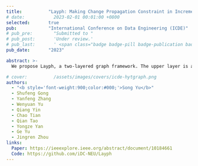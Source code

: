 ```yaml
---
title:          "Layph: Making Change Propagation Constraint in Incremental Graph Processing by Layering Graph"
# date:           2023-02-01 00:01:00 +0800
selected:       true
pub:            "International Conference on Data Engineering (ICDE)"
# pub_pre:        "Submitted to "
# pub_post:       'Under review.'
# pub_last:       ' <span class="badge badge-pill badge-publication badge-success">Spotlight</span>'
pub_date:       "2023"

abstract: >-
  We propose Layph, a two-layered graph framework. The upper layer is a skeleton of the graph which is much smaller than the original graph, and the lower layer has some disjoint subgraphs. Layph limits costly global iterative computations on the original graph to the small graph skeleton and a few subgraphs updated with the input graph changes. In this way, many vertices and edges are not involved in iterative computations, which significantly reduces the computation overhead and improves the performance of incremental graph processing.

# cover:          /assets/images/covers/icde-hytgraph.png
authors:
  - "<b style='font-weight:900;color:#000;'>Song Yu</b>"
  - Shufeng Gong
  - Yanfeng Zhang  
  - Wenyuan Yu
  - Qiang Yin
  - Chao Tian
  - Qian Tao
  - Yongze Yan
  - Ge Yu
  - Jingren Zhou
links:
  Paper: https://ieeexplore.ieee.org/abstract/document/10184661
  Code: https://github.com/iDC-NEU/Layph
---
```





